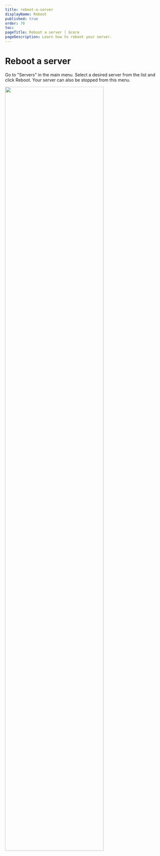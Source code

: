 ```yaml
---
title: reboot-a-server
displayName: Reboot
published: true
order: 70
toc:
pageTitle: Reboot a server | Gcore
pageDescription: Learn how to reboot your server.
---
```

# Reboot a server

Go to "Servers" in the main menu. Select a desired server from the list and click Reboot. Your server can also be stopped from this menu.

<img src="https://assets.gcore.pro/docs/hosting/dedicated-servers/manage/reboot-a-server/13816345993361.png" alt="" width="80%">